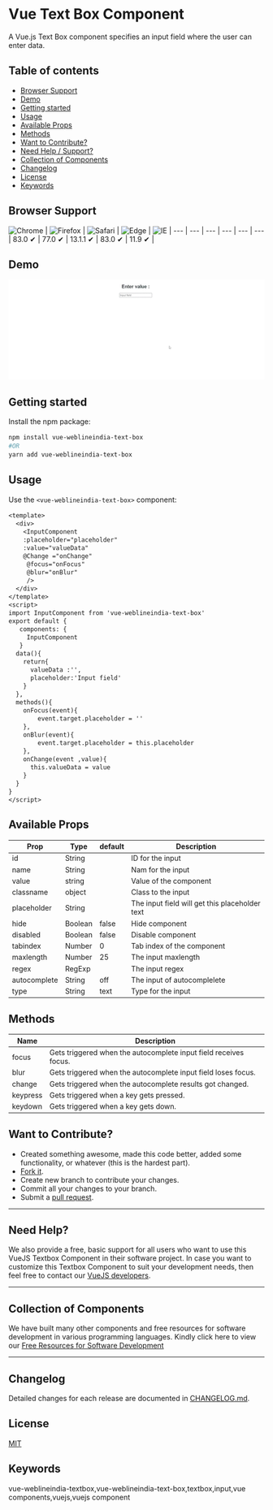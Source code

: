# Vue Text Box Component

A Vue.js Text Box component specifies an input field where the user can enter data.

## Table of contents

- [Browser Support](#browser-support)
- [Demo](#demo)
- [Getting started](#getting-started)
- [Usage](#usage)
- [Available Props](#available-props)
- [Methods](#methods)
- [Want to Contribute?](#want-to-contribute)
- [Need Help / Support?](#need-help)
- [Collection of Components](#collection-of-components)
- [Changelog](#changelog)
- [License](#license)
- [Keywords](#Keywords)

## Browser Support

![Chrome](https://raw.github.com/alrra/browser-logos/master/src/chrome/chrome_48x48.png) | ![Firefox](https://raw.github.com/alrra/browser-logos/master/src/firefox/firefox_48x48.png) | ![Safari](https://raw.github.com/alrra/browser-logos/master/src/safari/safari_48x48.png) | ![Edge](https://raw.github.com/alrra/browser-logos/master/src/edge/edge_48x48.png) | ![IE](https://raw.github.com/alrra/browser-logos/master/src/archive/internet-explorer_9-11/internet-explorer_9-11_48x48.png) |
--- | --- | --- | --- | --- | --- |
83.0 ✔ | 77.0  ✔ | 13.1.1 ✔ | 83.0 ✔ | 11.9 ✔ |

## Demo

[![](input.gif)](https://github.com/weblineindia/Vue-Text-Box/input.gif)


## Getting started

Install the npm package:

``` bash
npm install vue-weblineindia-text-box
#OR
yarn add vue-weblineindia-text-box
```

## Usage

Use the `<vue-weblineindia-text-box>` component:

```vue
<template>
  <div>
    <InputComponent 
    :placeholder="placeholder" 
    :value="valueData" 
    @Change ="onChange"
     @focus="onFocus" 
     @blur="onBlur"
     />
  </div>
</template>
<script>
import InputComponent from 'vue-weblineindia-text-box'
export default {
   components: {
     InputComponent
   }
  data(){
    return{
      valueData :'',
      placeholder:'Input field'
    }
  },
  methods(){
    onFocus(event){
        event.target.placeholder = ''
    },
    onBlur(event){
        event.target.placeholder = this.placeholder
    },
    onChange(event ,value){
      this.valueData = value
    }
  }
}
</script>
```

## Available Props

| Prop | Type | default | Description |
| --- | --- | --- | --- |
| id | String |   |ID for the input |
| name | String |   |Nam for the input |
| value | string | | Value of the component |
| classname | object |   |  Class to the input |
| placeholder | String |   | The input field will get this placeholder text |
| hide | Boolean | false  | Hide component  |
| disabled | Boolean | false  | Disable component  |
| tabindex | Number | 0  | Tab index of the component  |
| maxlength | Number | 25  | The input maxlength  |
| regex | RegExp |  | The input regex  |
| autocomplete | String | off  | The input of autocomplelete  |
| type | String | text  | Type for the input  |

## Methods

| Name | Description |
| --- | --- |
| focus | Gets triggered when the autocomplete input field receives focus. |
| blur | Gets triggered when the autocomplete input field loses focus. |
| change | Gets triggered when the autocomplete results got changed. |
| keypress | Gets triggered when a key gets pressed. |
| keydown | Gets triggered when a key gets down. |


## Want to Contribute?

- Created something awesome, made this code better, added some functionality, or whatever (this is the hardest part).
- [Fork it](http://help.github.com/forking/).
- Create new branch to contribute your changes.
- Commit all your changes to your branch.
- Submit a [pull request](http://help.github.com/pull-requests/).

-----

## Need Help? 

We also provide a free, basic support for all users who want to use this VueJS Textbox Component in their software project. In case you want to customize this Textbox Component to suit your development needs, then feel free to contact our [VueJS developers](https://www.weblineindia.com/hire-vuejs-developer.html).

-----

## Collection of Components
We have built many other components and free resources for software development in various programming languages. Kindly click here to view our [Free Resources for Software Development](https://www.weblineindia.com/communities.html)

------

## Changelog

Detailed changes for each release are documented in [CHANGELOG.md](./CHANGELOG.md).

## License

[MIT](LICENSE)

[mit]: https://github.com/weblineindia/Vue-Text-Box/blob/master/LICENSE

## Keywords

vue-weblineindia-textbox,vue-weblineindia-text-box,textbox,input,vue components,vuejs,vuejs component
